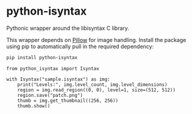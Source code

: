# python-isyntax

Pythonic wrapper around the libisyntax C library.

This wrapper depends on [Pillow](https://python-pillow.org/) for image
handling. Install the package using pip to automatically pull in the
required dependency:

```bash
pip install python-isyntax
```

```
from python_isyntax import Isyntax

with Isyntax("sample.isyntax") as img:
    print("Levels:", img.level_count, img.level_dimensions)
    region = img.read_region((0, 0), level=1, size=(512, 512))
    region.save("patch.png")
    thumb = img.get_thumbnail((256, 256))
    thumb.show()
```
